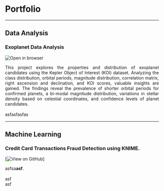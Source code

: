 # Portfolio
---

## Data Analysis

### Exoplanet Data Analysis

![Open in browser](https://img.shields.io/badge/HTML-Open%20in%20browser-blue)

<div style="text-align: justify">
This project explores the properties and distribution of exoplanet candidates using the Kepler Object of Interest (KOI) dataset. Analyzing the class distribution, orbital periods, magnitude distribution, correlation matrix, right ascension and declination, and KOI scores, valuable insights are gained. The findings reveal the prevalence of shorter orbital periods for confirmed planets, a bi-modal magnitude distribution, variations in stellar density based on celestial coordinates, and confidence levels of planet candidates.
<br> <br>
asfasfasfas
</div>

---
## Machine Learning

### Credit Card Transactions Fraud Detection using KNIME.

[![View on GitHub](https://img.shields.io/badge/GitHub-View_on_GitHub-blue?logo=GitHub)]

<div style="text-align: justify">
asfsa<b>asf</b>.
<br> <br>
asf
<br>
asf
</div>
